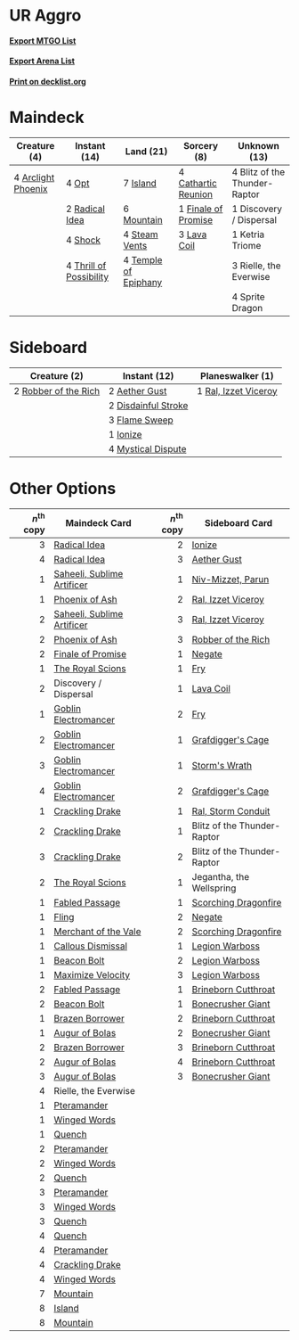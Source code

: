 # UR Aggro

#### [Export MTGO List](../collection/UR%20Aggro/UR%20Aggro.txt)
#### [Export Arena List](../collection/UR%20Aggro/UR%20Aggro_arena.txt)
#### [Print on decklist.org](http://decklist.org/?deckmain=4%09Arclight%20Phoenix%0A4%09Blitz%20of%20the%20Thunder-Raptor%0A4%09Cathartic%20Reunion%0A1%09Discovery%20/%20Dispersal%0A1%09Finale%20of%20Promise%0A7%09Island%0A1%09Ketria%20Triome%0A3%09Lava%20Coil%0A6%09Mountain%0A4%09Opt%0A2%09Radical%20Idea%0A3%09Rielle,%20the%20Everwise%0A4%09Shock%0A4%09Sprite%20Dragon%0A4%09Steam%20Vents%0A4%09Temple%20of%20Epiphany%0A4%09Thrill%20of%20Possibility&deckside=2%09Aether%20Gust%0A2%09Disdainful%20Stroke%0A3%09Flame%20Sweep%0A1%09Ionize%0A4%09Mystical%20Dispute%0A1%09Ral,%20Izzet%20Viceroy%0A2%09Robber%20of%20the%20Rich)
# Maindeck

|                                        Creature (4)                                         |                                           Instant (14)                                           |                                           Land (21)                                           |                                         Sorcery (8)                                          |        Unknown (13)         |
|---------------------------------------------------------------------------------------------|--------------------------------------------------------------------------------------------------|-----------------------------------------------------------------------------------------------|----------------------------------------------------------------------------------------------|-----------------------------|
|4 [Arclight Phoenix](http://gatherer.wizards.com/Pages/Card/Details.aspx?multiverseid=452841)|4 [Opt](http://gatherer.wizards.com/Pages/Card/Details.aspx?multiverseid=442948)                  |7 [Island](http://gatherer.wizards.com/Pages/Card/Details.aspx?multiverseid=439857)            |4 [Cathartic Reunion](http://gatherer.wizards.com/Pages/Card/Details.aspx?multiverseid=417682)|4 Blitz of the Thunder-Raptor|
|                                                                                             |2 [Radical Idea](http://gatherer.wizards.com/Pages/Card/Details.aspx?multiverseid=452802)         |6 [Mountain](http://gatherer.wizards.com/Pages/Card/Details.aspx?multiverseid=439859)          |1 [Finale of Promise](http://gatherer.wizards.com/Pages/Card/Details.aspx?multiverseid=461054)|1 Discovery / Dispersal      |
|                                                                                             |4 [Shock](http://gatherer.wizards.com/Pages/Card/Details.aspx?multiverseid=129732)                |4 [Steam Vents](http://gatherer.wizards.com/Pages/Card/Details.aspx?multiverseid=405109)       |3 [Lava Coil](http://gatherer.wizards.com/Pages/Card/Details.aspx?multiverseid=452858)        |1 Ketria Triome              |
|                                                                                             |4 [Thrill of Possibility](http://gatherer.wizards.com/Pages/Card/Details.aspx?multiverseid=473108)|4 [Temple of Epiphany](http://gatherer.wizards.com/Pages/Card/Details.aspx?multiverseid=442808)|                                                                                              |3 Rielle, the Everwise       |
|                                                                                             |                                                                                                  |                                                                                               |                                                                                              |4 Sprite Dragon              |


# Sideboard

|                                         Creature (2)                                          |                                         Instant (12)                                         |                                       Planeswalker (1)                                        |
|-----------------------------------------------------------------------------------------------|----------------------------------------------------------------------------------------------|-----------------------------------------------------------------------------------------------|
|2 [Robber of the Rich](http://gatherer.wizards.com/Pages/Card/Details.aspx?multiverseid=473100)|2 [Aether Gust](http://gatherer.wizards.com/Pages/Card/Details.aspx?multiverseid=466796)      |1 [Ral, Izzet Viceroy](http://gatherer.wizards.com/Pages/Card/Details.aspx?multiverseid=452945)|
|                                                                                               |2 [Disdainful Stroke](http://gatherer.wizards.com/Pages/Card/Details.aspx?multiverseid=420705)|                                                                                               |
|                                                                                               |3 [Flame Sweep](http://gatherer.wizards.com/Pages/Card/Details.aspx?multiverseid=466893)      |                                                                                               |
|                                                                                               |1 [Ionize](http://gatherer.wizards.com/Pages/Card/Details.aspx?multiverseid=452929)           |                                                                                               |
|                                                                                               |4 [Mystical Dispute](http://gatherer.wizards.com/Pages/Card/Details.aspx?multiverseid=473020) |                                                                                               |


# Other Options

|*n*<sup>th</sup> copy|                                            Maindeck Card                                            |*n*<sup>th</sup> copy|                                        Sideboard Card                                         |
|--------------------:|-----------------------------------------------------------------------------------------------------|--------------------:|-----------------------------------------------------------------------------------------------|
|                    3|[Radical Idea](http://gatherer.wizards.com/Pages/Card/Details.aspx?multiverseid=452802)              |                    2|[Ionize](http://gatherer.wizards.com/Pages/Card/Details.aspx?multiverseid=452929)              |
|                    4|[Radical Idea](http://gatherer.wizards.com/Pages/Card/Details.aspx?multiverseid=452802)              |                    3|[Aether Gust](http://gatherer.wizards.com/Pages/Card/Details.aspx?multiverseid=466796)         |
|                    1|[Saheeli, Sublime Artificer](http://gatherer.wizards.com/Pages/Card/Details.aspx?multiverseid=461161)|                    1|[Niv-Mizzet, Parun](http://gatherer.wizards.com/Pages/Card/Details.aspx?multiverseid=452942)   |
|                    1|[Phoenix of Ash](http://gatherer.wizards.com/Pages/Card/Details.aspx?multiverseid=476399)            |                    2|[Ral, Izzet Viceroy](http://gatherer.wizards.com/Pages/Card/Details.aspx?multiverseid=452945)  |
|                    2|[Saheeli, Sublime Artificer](http://gatherer.wizards.com/Pages/Card/Details.aspx?multiverseid=461161)|                    3|[Ral, Izzet Viceroy](http://gatherer.wizards.com/Pages/Card/Details.aspx?multiverseid=452945)  |
|                    2|[Phoenix of Ash](http://gatherer.wizards.com/Pages/Card/Details.aspx?multiverseid=476399)            |                    3|[Robber of the Rich](http://gatherer.wizards.com/Pages/Card/Details.aspx?multiverseid=473100)  |
|                    2|[Finale of Promise](http://gatherer.wizards.com/Pages/Card/Details.aspx?multiverseid=461054)         |                    1|[Negate](http://gatherer.wizards.com/Pages/Card/Details.aspx?multiverseid=423707)              |
|                    1|[The Royal Scions](http://gatherer.wizards.com/Pages/Card/Details.aspx?multiverseid=473161)          |                    1|[Fry](http://gatherer.wizards.com/Pages/Card/Details.aspx?multiverseid=466894)                 |
|                    2|Discovery / Dispersal                                                                                |                    1|[Lava Coil](http://gatherer.wizards.com/Pages/Card/Details.aspx?multiverseid=452858)           |
|                    1|[Goblin Electromancer](http://gatherer.wizards.com/Pages/Card/Details.aspx?multiverseid=405244)      |                    2|[Fry](http://gatherer.wizards.com/Pages/Card/Details.aspx?multiverseid=466894)                 |
|                    2|[Goblin Electromancer](http://gatherer.wizards.com/Pages/Card/Details.aspx?multiverseid=405244)      |                    1|[Grafdigger's Cage](http://gatherer.wizards.com/Pages/Card/Details.aspx?multiverseid=278452)   |
|                    3|[Goblin Electromancer](http://gatherer.wizards.com/Pages/Card/Details.aspx?multiverseid=405244)      |                    1|[Storm's Wrath](http://gatherer.wizards.com/Pages/Card/Details.aspx?multiverseid=476408)       |
|                    4|[Goblin Electromancer](http://gatherer.wizards.com/Pages/Card/Details.aspx?multiverseid=405244)      |                    2|[Grafdigger's Cage](http://gatherer.wizards.com/Pages/Card/Details.aspx?multiverseid=278452)   |
|                    1|[Crackling Drake](http://gatherer.wizards.com/Pages/Card/Details.aspx?multiverseid=452913)           |                    1|[Ral, Storm Conduit](http://gatherer.wizards.com/Pages/Card/Details.aspx?multiverseid=461138)  |
|                    2|[Crackling Drake](http://gatherer.wizards.com/Pages/Card/Details.aspx?multiverseid=452913)           |                    1|Blitz of the Thunder-Raptor                                                                    |
|                    3|[Crackling Drake](http://gatherer.wizards.com/Pages/Card/Details.aspx?multiverseid=452913)           |                    2|Blitz of the Thunder-Raptor                                                                    |
|                    2|[The Royal Scions](http://gatherer.wizards.com/Pages/Card/Details.aspx?multiverseid=473161)          |                    1|Jegantha, the Wellspring                                                                       |
|                    1|[Fabled Passage](http://gatherer.wizards.com/Pages/Card/Details.aspx?multiverseid=473206)            |                    1|[Scorching Dragonfire](http://gatherer.wizards.com/Pages/Card/Details.aspx?multiverseid=473101)|
|                    1|[Fling](http://gatherer.wizards.com/Pages/Card/Details.aspx?multiverseid=426834)                     |                    2|[Negate](http://gatherer.wizards.com/Pages/Card/Details.aspx?multiverseid=423707)              |
|                    1|[Merchant of the Vale](http://gatherer.wizards.com/Pages/Card/Details.aspx?multiverseid=473093)      |                    2|[Scorching Dragonfire](http://gatherer.wizards.com/Pages/Card/Details.aspx?multiverseid=473101)|
|                    1|[Callous Dismissal](http://gatherer.wizards.com/Pages/Card/Details.aspx?multiverseid=460971)         |                    1|[Legion Warboss](http://gatherer.wizards.com/Pages/Card/Details.aspx?multiverseid=452859)      |
|                    1|[Beacon Bolt](http://gatherer.wizards.com/Pages/Card/Details.aspx?multiverseid=452904)               |                    2|[Legion Warboss](http://gatherer.wizards.com/Pages/Card/Details.aspx?multiverseid=452859)      |
|                    1|[Maximize Velocity](http://gatherer.wizards.com/Pages/Card/Details.aspx?multiverseid=452861)         |                    3|[Legion Warboss](http://gatherer.wizards.com/Pages/Card/Details.aspx?multiverseid=452859)      |
|                    2|[Fabled Passage](http://gatherer.wizards.com/Pages/Card/Details.aspx?multiverseid=473206)            |                    1|[Brineborn Cutthroat](http://gatherer.wizards.com/Pages/Card/Details.aspx?multiverseid=466804) |
|                    2|[Beacon Bolt](http://gatherer.wizards.com/Pages/Card/Details.aspx?multiverseid=452904)               |                    1|[Bonecrusher Giant](http://gatherer.wizards.com/Pages/Card/Details.aspx?multiverseid=473077)   |
|                    1|[Brazen Borrower](http://gatherer.wizards.com/Pages/Card/Details.aspx?multiverseid=473001)           |                    2|[Brineborn Cutthroat](http://gatherer.wizards.com/Pages/Card/Details.aspx?multiverseid=466804) |
|                    1|[Augur of Bolas](http://gatherer.wizards.com/Pages/Card/Details.aspx?multiverseid=376251)            |                    2|[Bonecrusher Giant](http://gatherer.wizards.com/Pages/Card/Details.aspx?multiverseid=473077)   |
|                    2|[Brazen Borrower](http://gatherer.wizards.com/Pages/Card/Details.aspx?multiverseid=473001)           |                    3|[Brineborn Cutthroat](http://gatherer.wizards.com/Pages/Card/Details.aspx?multiverseid=466804) |
|                    2|[Augur of Bolas](http://gatherer.wizards.com/Pages/Card/Details.aspx?multiverseid=376251)            |                    4|[Brineborn Cutthroat](http://gatherer.wizards.com/Pages/Card/Details.aspx?multiverseid=466804) |
|                    3|[Augur of Bolas](http://gatherer.wizards.com/Pages/Card/Details.aspx?multiverseid=376251)            |                    3|[Bonecrusher Giant](http://gatherer.wizards.com/Pages/Card/Details.aspx?multiverseid=473077)   |
|                    4|Rielle, the Everwise                                                                                 |                     |                                                                                               |
|                    1|[Pteramander](http://gatherer.wizards.com/Pages/Card/Details.aspx?multiverseid=457191)               |                     |                                                                                               |
|                    1|[Winged Words](http://gatherer.wizards.com/Pages/Card/Details.aspx?multiverseid=466834)              |                     |                                                                                               |
|                    1|[Quench](http://gatherer.wizards.com/Pages/Card/Details.aspx?multiverseid=457192)                    |                     |                                                                                               |
|                    2|[Pteramander](http://gatherer.wizards.com/Pages/Card/Details.aspx?multiverseid=457191)               |                     |                                                                                               |
|                    2|[Winged Words](http://gatherer.wizards.com/Pages/Card/Details.aspx?multiverseid=466834)              |                     |                                                                                               |
|                    2|[Quench](http://gatherer.wizards.com/Pages/Card/Details.aspx?multiverseid=457192)                    |                     |                                                                                               |
|                    3|[Pteramander](http://gatherer.wizards.com/Pages/Card/Details.aspx?multiverseid=457191)               |                     |                                                                                               |
|                    3|[Winged Words](http://gatherer.wizards.com/Pages/Card/Details.aspx?multiverseid=466834)              |                     |                                                                                               |
|                    3|[Quench](http://gatherer.wizards.com/Pages/Card/Details.aspx?multiverseid=457192)                    |                     |                                                                                               |
|                    4|[Quench](http://gatherer.wizards.com/Pages/Card/Details.aspx?multiverseid=457192)                    |                     |                                                                                               |
|                    4|[Pteramander](http://gatherer.wizards.com/Pages/Card/Details.aspx?multiverseid=457191)               |                     |                                                                                               |
|                    4|[Crackling Drake](http://gatherer.wizards.com/Pages/Card/Details.aspx?multiverseid=452913)           |                     |                                                                                               |
|                    4|[Winged Words](http://gatherer.wizards.com/Pages/Card/Details.aspx?multiverseid=466834)              |                     |                                                                                               |
|                    7|[Mountain](http://gatherer.wizards.com/Pages/Card/Details.aspx?multiverseid=439859)                  |                     |                                                                                               |
|                    8|[Island](http://gatherer.wizards.com/Pages/Card/Details.aspx?multiverseid=439857)                    |                     |                                                                                               |
|                    8|[Mountain](http://gatherer.wizards.com/Pages/Card/Details.aspx?multiverseid=439859)                  |                     |                                                                                               |

